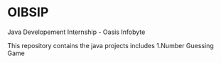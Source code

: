 # OIBSIP
Java Developement Internship - Oasis Infobyte


This repository contains the java projects includes 1.Number Guessing Game 

